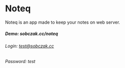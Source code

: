 # Noteq

Noteq is an app made to keep your notes on web server. 

##### Demo: *sobczak.cc/noteq*

###### Login: *test@sobczak.cc*
###### Password: *test*
